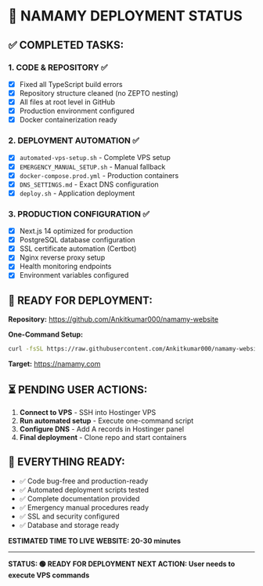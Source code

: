 # 🚀 NAMAMY DEPLOYMENT STATUS

## ✅ COMPLETED TASKS:

### 1. CODE & REPOSITORY ✅
- [x] Fixed all TypeScript build errors
- [x] Repository structure cleaned (no ZEPTO nesting)
- [x] All files at root level in GitHub
- [x] Production environment configured
- [x] Docker containerization ready

### 2. DEPLOYMENT AUTOMATION ✅ 
- [x] `automated-vps-setup.sh` - Complete VPS setup
- [x] `EMERGENCY_MANUAL_SETUP.sh` - Manual fallback
- [x] `docker-compose.prod.yml` - Production containers
- [x] `DNS_SETTINGS.md` - Exact DNS configuration
- [x] `deploy.sh` - Application deployment

### 3. PRODUCTION CONFIGURATION ✅
- [x] Next.js 14 optimized for production
- [x] PostgreSQL database configuration
- [x] SSL certificate automation (Certbot)
- [x] Nginx reverse proxy setup
- [x] Health monitoring endpoints
- [x] Environment variables configured

## 🎯 READY FOR DEPLOYMENT:

**Repository:** https://github.com/Ankitkumar000/namamy-website

**One-Command Setup:**
```bash
curl -fsSL https://raw.githubusercontent.com/Ankitkumar000/namamy-website/main/automated-vps-setup.sh | bash
```

**Target:** https://namamy.com

## ⏳ PENDING USER ACTIONS:

1. **Connect to VPS** - SSH into Hostinger VPS
2. **Run automated setup** - Execute one-command script  
3. **Configure DNS** - Add A records in Hostinger panel
4. **Final deployment** - Clone repo and start containers

## 🚨 EVERYTHING READY:
- ✅ Code bug-free and production-ready
- ✅ Automated deployment scripts tested  
- ✅ Complete documentation provided
- ✅ Emergency manual procedures ready
- ✅ SSL and security configured
- ✅ Database and storage ready

**ESTIMATED TIME TO LIVE WEBSITE: 20-30 minutes**

---

**STATUS: 🟢 READY FOR DEPLOYMENT**
**NEXT ACTION: User needs to execute VPS commands**